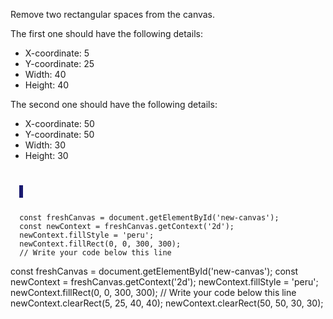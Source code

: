 Remove two rectangular spaces
from the canvas.

The first one should have the following
details:
- X-coordinate: 5
- Y-coordinate: 25
- Width: 40
- Height: 40

The second one should have the following
details:
- X-coordinate: 50
- Y-coordinate: 50
- Width: 30
- Height: 30

<codeblock language="javascript" type="exercise" testMode="fixedInput">
<code>
<panel language="html">
  <canvas id="new-canvas" width="400px" height="100px" style="border: 3px solid midnightblue;"></canvas>
</panel>
<panel language="javascript">
  const freshCanvas = document.getElementById('new-canvas');
  const newContext = freshCanvas.getContext('2d');
  newContext.fillStyle = 'peru';
  newContext.fillRect(0, 0, 300, 300);
  // Write your code below this line
</panel>
</code>

<solution>
  const freshCanvas = document.getElementById('new-canvas');
  const newContext = freshCanvas.getContext('2d');
  newContext.fillStyle = 'peru';
  newContext.fillRect(0, 0, 300, 300);
  // Write your code below this line
  newContext.clearRect(5, 25, 40, 40);
  newContext.clearRect(50, 50, 30, 30);
</solution>
</codeblock>